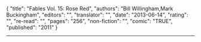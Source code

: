 {
"title": "Fables Vol. 15: Rose Red",
"authors": "Bill Willingham,Mark Buckingham",
"editors": "",
"translator": "",
"date": "2013-06-14",
"rating": "",
"re-read": "",
"pages": "256",
"non-fiction": "",
"comic": "TRUE",
"published": "2011"
}

---
